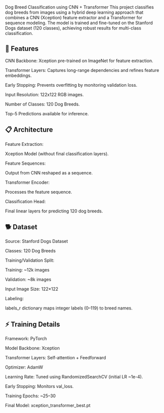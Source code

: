 Dog Breed Classification using CNN + Transformer
This project classifies dog breeds from images using a hybrid deep learning approach that combines a CNN (Xception) feature extractor and a Transformer for sequence modeling. The model is trained and fine-tuned on the Stanford Dogs dataset (120 classes), achieving robust results for multi-class classification.

## 🚀 Features
CNN Backbone: Xception pre-trained on ImageNet for feature extraction.

Transformer Layers: Captures long-range dependencies and refines feature embeddings.

Early Stopping: Prevents overfitting by monitoring validation loss.

Input Resolution: 122x122 RGB images.

Number of Classes: 120 Dog Breeds.

Top-5 Predictions available for inference.

## 📋 Architecture
Feature Extraction:

Xception Model (without final classification layers).

Feature Sequences:

Output from CNN reshaped as a sequence.

Transformer Encoder:

Processes the feature sequence.

Classification Head:

Final linear layers for predicting 120 dog breeds.

## 🐕 Dataset
Source: Stanford Dogs Dataset

Classes: 120 Dog Breeds

Training/Validation Split:

Training: ~12k images

Validation: ~8k images

Input Image Size: 122×122

Labeling:

labels_r dictionary maps integer labels (0–119) to breed names.

## ⚡️ Training Details
Framework: PyTorch

Model Backbone: Xception

Transformer Layers: Self-attention + Feedforward

Optimizer: AdamW

Learning Rate: Tuned using RandomizedSearchCV (initial LR ~1e-4).

Early Stopping: Monitors val_loss.

Training Epochs: ~25–30

Final Model: xception_transformer_best.pt
